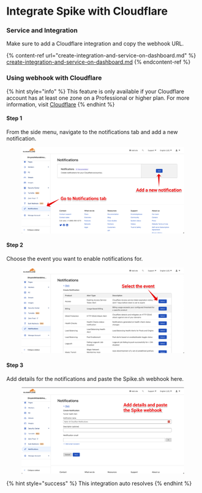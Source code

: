 # Integrate Spike with Cloudflare

### Service and Integration

Make sure to add a Cloudflare integration and copy the webhook URL.

{% content-ref url="create-integration-and-service-on-dashboard.md" %}
[create-integration-and-service-on-dashboard.md](create-integration-and-service-on-dashboard.md)
{% endcontent-ref %}



### Using webhook with Cloudflare

{% hint style="info" %}
This feature is only available if your Cloudflare account has at least one zone on a Professional or higher plan. For more information, visit [Cloudflare](https://developers.cloudflare.com/fundamentals/notifications/create-notifications/configure-webhooks/)
{% endhint %}

#### Step 1

From the side menu, navigate to the notifications tab and add a new notification.

<figure><img src="../.gitbook/assets/image (4).png" alt=""><figcaption></figcaption></figure>



#### Step 2

Choose the event you want to enable notifications for.

<figure><img src="../.gitbook/assets/image.png" alt=""><figcaption></figcaption></figure>



#### Step 3

Add details for the notifications and paste the Spike.sh webhook here.

<figure><img src="../.gitbook/assets/image (9).png" alt=""><figcaption></figcaption></figure>



{% hint style="success" %}
This integration auto resolves
{% endhint %}
